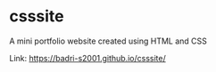 # csssite
A mini portfolio website created using HTML and CSS

Link: https://badri-s2001.github.io/csssite/
